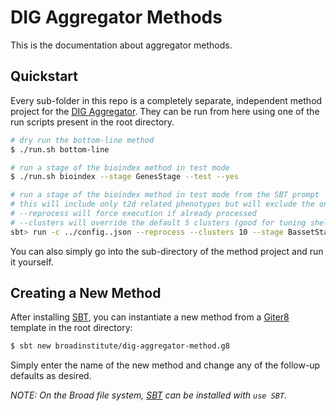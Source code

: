 # DIG Aggregator Methods

This is the documentation about aggregator methods.

## Quickstart

Every sub-folder in this repo is a completely separate, independent method project for the [DIG Aggregator][core]. They can be run from here using one of the run scripts present in the root directory.

```bash
# dry run the bottom-line method
$ ./run.sh bottom-line

# run a stage of the bioindex method in test mode
$ ./run.sh bioindex --stage GenesStage --test --yes

# run a stage of the bioindex method in test mode from the SBT prompt
# this will include only t2d related phenotypes but will exclude the ones ending in adj (adjusted)
# --reprocess will force execution if already processed
# --clusters will override the default 5 clusters (good for tuning shell script jobs) to make better use of VM resources
sbt> run -c ../config..json --reprocess --clusters 10 --stage BassetStage --only T2D* --exclude *adj
```

You can also simply go into the sub-directory of the method project and run it yourself.

## Creating a New Method

After installing [SBT][sbt], you can instantiate a new method from a [Giter8][g8] template in the root directory:

```bash
$ sbt new broadinstitute/dig-aggregator-method.g8
```

Simply enter the name of the new method and change any of the follow-up defaults as desired.

_NOTE: On the Broad file system, [SBT][sbt] can be installed with `use SBT`._


[sbt]: https://www.scala-sbt.org/
[core]: https://github.com/broadinstitute/dig-aggregator-core
[g8]: http://www.foundweekends.org/giter8/

